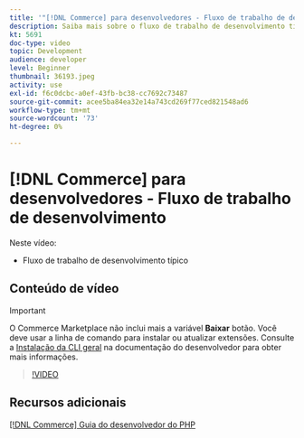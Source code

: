 ```yaml
---
title: '"[!DNL Commerce] para desenvolvedores - Fluxo de trabalho de desenvolvimento"'
description: Saiba mais sobre o fluxo de trabalho de desenvolvimento típico do Commerce.
kt: 5691
doc-type: video
topic: Development
audience: developer
level: Beginner
thumbnail: 36193.jpeg
activity: use
exl-id: f6c0dcbc-a0ef-43fb-bc38-cc7692c73487
source-git-commit: acee5ba84ea32e14a743cd269f77ced821548ad6
workflow-type: tm+mt
source-wordcount: '73'
ht-degree: 0%

---
```


# [!DNL Commerce] para desenvolvedores - Fluxo de trabalho de desenvolvimento

Neste vídeo:

- Fluxo de trabalho de desenvolvimento típico

## Conteúdo de vídeo

>[!IMPORTANT]
>
>O Commerce Marketplace não inclui mais a variável **Baixar** botão. Você deve usar a linha de comando para instalar ou atualizar extensões. Consulte a [Instalação da CLI geral](https://devdocs.magento.com/extensions/install/) na documentação do desenvolvedor para obter mais informações.

>[!VIDEO](https://video.tv.adobe.com/v/36193?quality=12&learn=on)

## Recursos adicionais

[[!DNL Commerce] Guia do desenvolvedor do PHP](https://devdocs.magento.com/guides/v2.4/extension-dev-guide/bk-extension-dev-guide.html)
